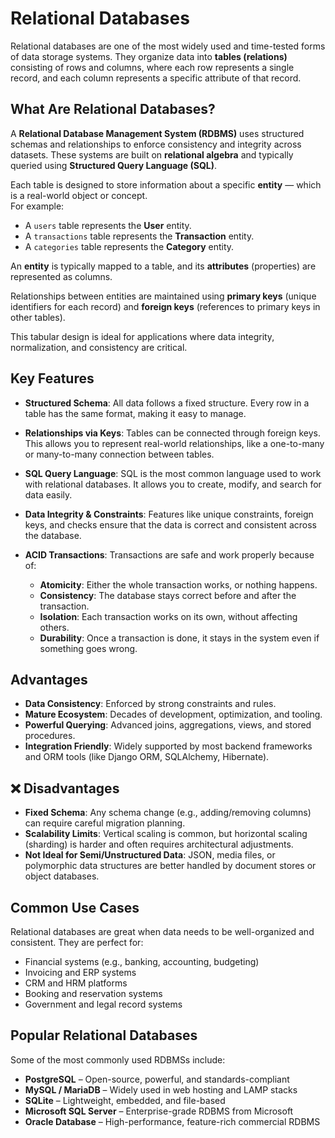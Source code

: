 # Relational Databases

Relational databases are one of the most widely used and time-tested forms of data storage systems. They organize data into **tables (relations)** consisting of rows and columns, where each row represents a single record, and each column represents a specific attribute of that record.

## What Are Relational Databases?

A **Relational Database Management System (RDBMS)** uses structured schemas and relationships to enforce consistency and integrity across datasets. These systems are built on **relational algebra** and typically queried using **Structured Query Language (SQL)**.

Each table is designed to store information about a specific **entity** — which is a real-world object or concept.  
For example:
- A `users` table represents the **User** entity.
- A `transactions` table represents the **Transaction** entity.
- A `categories` table represents the **Category** entity.

An **entity** is typically mapped to a table, and its **attributes** (properties) are represented as columns.

Relationships between entities are maintained using **primary keys** (unique identifiers for each record) and **foreign keys** (references to primary keys in other tables).

This tabular design is ideal for applications where data integrity, normalization, and consistency are critical.

## Key Features

- **Structured Schema**: All data follows a fixed structure. Every row in a table has the same format, making it easy to manage.

- **Relationships via Keys**: Tables can be connected through foreign keys. This allows you to represent real-world relationships, like a one-to-many or many-to-many connection between tables.

- **SQL Query Language**: SQL is the most common language used to work with relational databases. It allows you to create, modify, and search for data easily.

- **Data Integrity & Constraints**: Features like unique constraints, foreign keys, and checks ensure that the data is correct and consistent across the database.

- **ACID Transactions**: Transactions are safe and work properly because of:
  - **Atomicity**: Either the whole transaction works, or nothing happens.
  - **Consistency**: The database stays correct before and after the transaction.
  - **Isolation**: Each transaction works on its own, without affecting others.
  - **Durability**: Once a transaction is done, it stays in the system even if something goes wrong.

## Advantages

- **Data Consistency**: Enforced by strong constraints and rules.
- **Mature Ecosystem**: Decades of development, optimization, and tooling.
- **Powerful Querying**: Advanced joins, aggregations, views, and stored procedures.
- **Integration Friendly**: Widely supported by most backend frameworks and ORM tools (like Django ORM, SQLAlchemy, Hibernate).

## ❌ Disadvantages

- **Fixed Schema**: Any schema change (e.g., adding/removing columns) can require careful migration planning.
- **Scalability Limits**: Vertical scaling is common, but horizontal scaling (sharding) is harder and often requires architectural adjustments.
- **Not Ideal for Semi/Unstructured Data**: JSON, media files, or polymorphic data structures are better handled by document stores or object databases.

## Common Use Cases

Relational databases are great when data needs to be well-organized and consistent. They are perfect for:

- Financial systems (e.g., banking, accounting, budgeting)
- Invoicing and ERP systems
- CRM and HRM platforms
- Booking and reservation systems
- Government and legal record systems

## Popular Relational Databases

Some of the most commonly used RDBMSs include:

- **PostgreSQL** – Open-source, powerful, and standards-compliant
- **MySQL / MariaDB** – Widely used in web hosting and LAMP stacks
- **SQLite** – Lightweight, embedded, and file-based
- **Microsoft SQL Server** – Enterprise-grade RDBMS from Microsoft
- **Oracle Database** – High-performance, feature-rich commercial RDBMS
